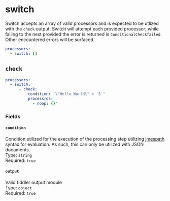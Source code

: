 # switch
Switch accepts an array of valid processors and is expected to be utlized with the `check` output.  Switch will attempt each provided processor; while failing to the next provided the error is returned is `ConditionalCheckfailed`.  Other encountered errors will be surfaced.

```yml
processors:
  - switch: []
```

## `check`
```yml
processors:
  - switch:
      - check:
          condition: '\"Hello World\" > `5`'
          processros: 
            - noop: {}"
```

### Fields
#### `condition`
Condition utilized for the execution of the processing step utilizing [jmespath](https://jmespath.org/specification.html) syntax for evaluation.  As such, this can only be utilized with JSON documents.  
Type: `string`  
Required: `true`  

#### `output`
Valid fiddler output module  
Type: `object`  
Required: `true`  